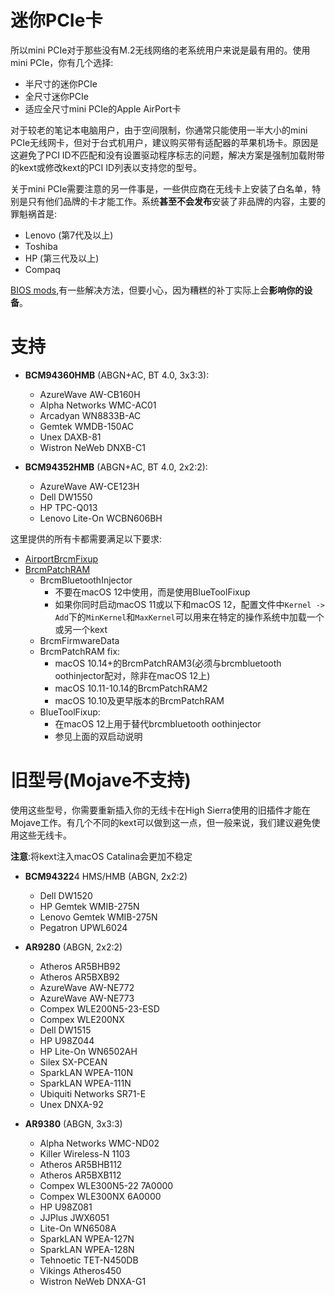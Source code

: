 # 迷你PCIe卡

所以mini PCIe对于那些没有M.2无线网络的老系统用户来说是最有用的。使用mini PCIe，你有几个选择:

* 半尺寸的迷你PCIe
* 全尺寸迷你PCIe
* 适应全尺寸mini PCIe的Apple AirPort卡

对于较老的笔记本电脑用户，由于空间限制，你通常只能使用一半大小的mini PCIe无线网卡，但对于台式机用户，建议购买带有适配器的苹果机场卡。原因是这避免了PCI ID不匹配和没有设置驱动程序标志的问题，解决方案是强制加载附带的kext或修改kext的PCI ID列表以支持您的型号。

关于mini PCIe需要注意的另一件事是，一些供应商在无线卡上安装了白名单，特别是只有他们品牌的卡才能工作。系统**甚至不会发布**安装了非品牌的内容，主要的罪魁祸首是:

* Lenovo (第7代及以上)
* Toshiba
* HP (第三代及以上)
* Compaq

[BIOS mods](https://medium.com/@p0358/removing-wlan-wwan-bios-whitelist-on-a-lenovo-laptop-to-use-a-custom-wi-fi-card-f6033a5a5e5a),有一些解决方法，但要小心，因为糟糕的补丁实际上会**影响你的设备**。

# 支持

* **BCM94360HMB** (ABGN+AC, BT 4.0, 3x3:3):

  * AzureWave AW-CB160H
  * Alpha Networks WMC-AC01
  * Arcadyan WN8833B-AC
  * Gemtek WMDB-150AC
  * Unex DAXB-81
  * Wistron NeWeb DNXB-C1

* **BCM94352HMB** (ABGN+AC, BT 4.0, 2x2:2):

  * AzureWave AW-CE123H
  * Dell DW1550
  * HP TPC-Q013
  * Lenovo Lite-On WCBN606BH

这里提供的所有卡都需要满足以下要求:

* [AirportBrcmFixup](https://github.com/acidanthera/AirportBrcmFixup/releases)
* [BrcmPatchRAM](https://github.com/acidanthera/BrcmPatchRAM/releases)
  * BrcmBluetoothInjector
    * 不要在macOS 12中使用，而是使用BlueToolFixup
    * 如果你同时启动macOS 11或以下和macOS 12，配置文件中`Kernel -> Add`下的`MinKernel`和`MaxKernel`可以用来在特定的操作系统中加载一个或另一个kext
  * BrcmFirmwareData
  * BrcmPatchRAM fix:
    * macOS 10.14+的BrcmPatchRAM3(必须与brcmbluetooth oothinjector配对，除非在macOS 12上)
    * macOS 10.11-10.14的BrcmPatchRAM2
    * macOS 10.10及更早版本的BrcmPatchRAM
  * BlueToolFixup:
    * 在macOS 12上用于替代brcmbluetooth oothinjector
    * 参见上面的双启动说明

# 旧型号(Mojave不支持)

使用这些型号，你需要重新插入你的无线卡在High Sierra使用的旧插件才能在Mojave工作。有几个不同的kext可以做到这一点，但一般来说，我们建议避免使用这些无线卡。

**注意**:将kext注入macOS Catalina会更加不稳定

* **BCM94322**4 HMS/HMB (ABGN, 2x2:2)
  * Dell DW1520
  * HP Gemtek WMIB-275N
  * Lenovo Gemtek WMIB-275N
  * Pegatron UPWL6024

* **AR9280** (ABGN, 2x2:2)

  * Atheros AR5BHB92
  * Atheros AR5BXB92
  * AzureWave AW-NE772
  * AzureWave AW-NE773
  * Compex WLE200N5-23-ESD
  * Compex WLE200NX
  * Dell DW1515
  * HP U98Z044
  * HP Lite-On WN6502AH
  * Silex SX-PCEAN
  * SparkLAN WPEA-110N
  * SparkLAN WPEA-111N
  * Ubiquiti Networks SR71-E
  * Unex DNXA-92

* **AR9380** (ABGN, 3x3:3)
  * Alpha Networks WMC-ND02
  * Killer Wireless-N 1103
  * Atheros AR5BHB112
  * Atheros AR5BXB112
  * Compex WLE300N5-22 7A0000
  * Compex WLE300NX 6A0000
  * HP U98Z081
  * JJPlus JWX6051
  * Lite-On WN6508A
  * SparkLAN WPEA-127N
  * SparkLAN WPEA-128N
  * Tehnoetic TET-N450DB
  * Vikings Atheros450
  * Wistron NeWeb DNXA-G1
